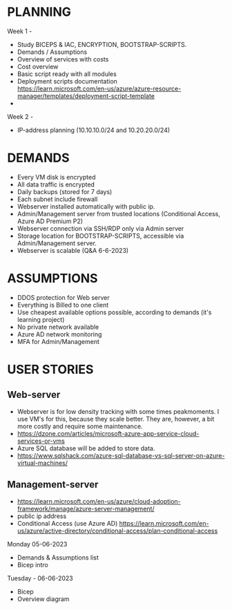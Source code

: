 # PLANNING

Week 1 - 
  - Study BICEPS & IAC, ENCRYPTION, BOOTSTRAP-SCRIPTS.
  - Demands / Assumptions
  - Overview of services with costs
  - Cost overview
  - Basic script ready with all modules
  - Deployment scripts documentation  
    https://learn.microsoft.com/en-us/azure/azure-resource-manager/templates/deployment-script-template
  - 

Week 2 - 
  - IP-address planning (10.10.10.0/24 and 10.20.20.0/24)


# DEMANDS
  - Every VM disk is encrypted
  - All data traffic is encrypted
  - Daily backups (stored for 7 days)
  - Each subnet include firewall
  - Webserver installed automatically with public ip.
  - Admin/Management server from trusted locations (Conditional Access, Azure AD Premium P2)
  - Webserver connection via SSH/RDP only via Admin server
  - Storage location for BOOTSTRAP-SCRIPTS, accessible via Admin/Management server.
  - Webserver is scalable (Q&A 6-6-2023)
  
# ASSUMPTIONS
  - DDOS protection for Web server
  - Everything is Billed to one client
  - Use cheapest available options possible, according to demands (it's learning project)
  - No private network available
  - Azure AD network monitoring
  - MFA for Admin/Management

# USER STORIES  
## Web-server  
  - Webserver is for low density tracking with some times peakmoments. I use VM's for this, because they scale           better. They are, however, a bit more costly and require some maintenance.
  - https://dzone.com/articles/microsoft-azure-app-service-cloud-services-or-vms
  - Azure SQL database will be added to store data.
  - https://www.sqlshack.com/azure-sql-database-vs-sql-server-on-azure-virtual-machines/


## Management-server  
  - https://learn.microsoft.com/en-us/azure/cloud-adoption-framework/manage/azure-server-management/
  - public ip address
  - Conditional Access (use Azure AD)
    https://learn.microsoft.com/en-us/azure/active-directory/conditional-access/plan-conditional-access

Monday 05-06-2023
- Demands & Assumptions list
- Bicep intro

Tuesday - 06-06-2023
- Bicep
- Overview diagram

